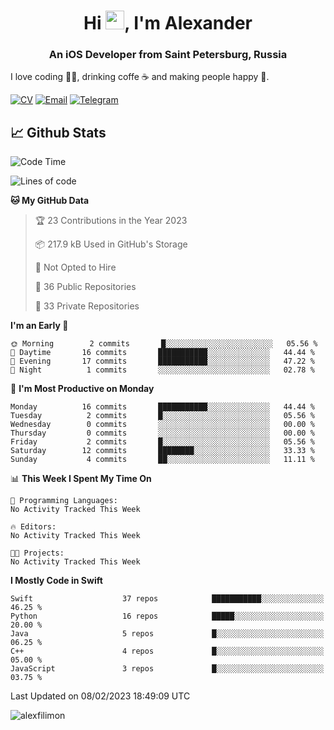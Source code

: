 <h1 align="center">Hi <img src="https://raw.githubusercontent.com/MartinHeinz/MartinHeinz/master/wave.gif" width="30px">, I'm Alexander</h1>
<h3 align="center">An iOS Developer from Saint Petersburg, Russia</h3>

I love coding 👨‍💻, drinking coffe ☕️ and making people happy 🎊.

[![CV](https://img.shields.io/badge/CV-Александр%20Филимонов-14b420)](http://alexfilimon.github.io/)
[![Email](https://img.shields.io/badge/Email-as.filimonov@mail.ru-f39f37)](mailto:as.filimonov@mail.ru)
[![Telegram](https://img.shields.io/badge/Telegram-alexfilimon-1686b1)](https://t.me/alexfilimon)

## 📈 Github Stats

<!--START_SECTION:waka-->
![Code Time](http://img.shields.io/badge/Code%20Time-0%20secs-blue)

![Lines of code](https://img.shields.io/badge/From%20Hello%20World%20I%27ve%20Written-260%20Thousand%20lines%20of%20code-blue)

**🐱 My GitHub Data** 

> 🏆 23 Contributions in the Year 2023
 > 
> 📦 217.9 kB Used in GitHub's Storage 
 > 
> 🚫 Not Opted to Hire
 > 
> 📜 36 Public Repositories 
 > 
> 🔑 33 Private Repositories  
 > 
**I'm an Early 🐤** 

```text
🌞 Morning        2 commits       █░░░░░░░░░░░░░░░░░░░░░░░░   05.56 % 
🌆 Daytime       16 commits       ███████████░░░░░░░░░░░░░░   44.44 % 
🌃 Evening       17 commits       ███████████░░░░░░░░░░░░░░   47.22 % 
🌙 Night          1 commits       ░░░░░░░░░░░░░░░░░░░░░░░░░   02.78 % 

```
📅 **I'm Most Productive on Monday** 

```text
Monday          16 commits       ███████████░░░░░░░░░░░░░░   44.44 % 
Tuesday          2 commits       █░░░░░░░░░░░░░░░░░░░░░░░░   05.56 % 
Wednesday        0 commits       ░░░░░░░░░░░░░░░░░░░░░░░░░   00.00 % 
Thursday         0 commits       ░░░░░░░░░░░░░░░░░░░░░░░░░   00.00 % 
Friday           2 commits       █░░░░░░░░░░░░░░░░░░░░░░░░   05.56 % 
Saturday        12 commits       ████████░░░░░░░░░░░░░░░░░   33.33 % 
Sunday           4 commits       ██░░░░░░░░░░░░░░░░░░░░░░░   11.11 % 

```


📊 **This Week I Spent My Time On** 

```text
💬 Programming Languages: 
No Activity Tracked This Week

🔥 Editors: 
No Activity Tracked This Week

🐱‍💻 Projects: 
No Activity Tracked This Week

```

**I Mostly Code in Swift** 

```text
Swift                    37 repos            ███████████░░░░░░░░░░░░░░   46.25 % 
Python                   16 repos            █████░░░░░░░░░░░░░░░░░░░░   20.00 % 
Java                     5 repos             █░░░░░░░░░░░░░░░░░░░░░░░░   06.25 % 
C++                      4 repos             █░░░░░░░░░░░░░░░░░░░░░░░░   05.00 % 
JavaScript               3 repos             █░░░░░░░░░░░░░░░░░░░░░░░░   03.75 % 

```



 Last Updated on 08/02/2023 18:49:09 UTC
<!--END_SECTION:waka-->

<img align="center" src="https://github-readme-stats.vercel.app/api?username=alexfilimon&show_icons=true" alt="alexfilimon" />

